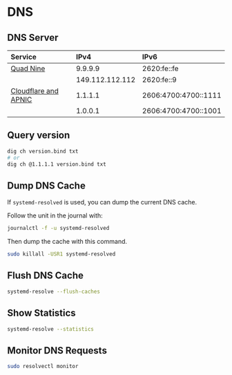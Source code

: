 # DNS

## DNS Server

| Service                                 | IPv4            | IPv6                 |
| :-------------------------------------- | :-------------- | :------------------- |
| [Quad Nine](https://www.quad9.net)      | 9.9.9.9         | 2620:fe::fe          |
|                                         | 149.112.112.112 | 2620:fe::9           |
| [Cloudflare and APNIC](https://1.1.1.1) | 1.1.1.1         | 2606:4700:4700::1111 |
|                                         | 1.0.0.1         | 2606:4700:4700::1001 |


## Query version

```sh
dig ch version.bind txt
# or
dig ch @1.1.1.1 version.bind txt
```

## Dump DNS Cache

If `systemd-resolved` is used, you can dump the current DNS cache.

Follow the unit in the journal with:
```sh
journalctl -f -u systemd-resolved
```

Then dump the cache with this command.
```sh
sudo killall -USR1 systemd-resolved
```

## Flush DNS Cache

```sh
systemd-resolve --flush-caches
```

## Show Statistics

```sh
systemd-resolve --statistics
```

## Monitor DNS Requests

```sh
sudo resolvectl monitor
```
